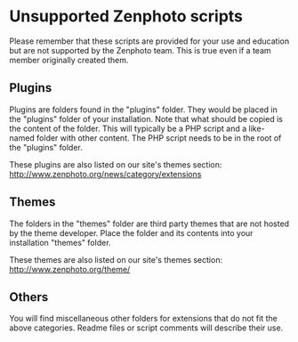 Unsupported Zenphoto scripts
===========

Please remember that these scripts are provided for your use and education but are not supported by the Zenphoto team. This is true even if a team member originally created them.

Plugins
-------

Plugins are folders found in the "plugins" folder. They would be placed in the "plugins" folder of your installation. Note that what should be copied is the content of the folder. This will typically be a PHP script and a like-named folder with other content. The PHP script needs to be in the root of the "plugins" folder.

These plugins are also listed on our site's themes section:
http://www.zenphoto.org/news/category/extensions

Themes
------

The folders in the "themes" folder are third party themes that are not hosted by the theme developer. Place the folder and its contents into your installation "themes" folder.

These themes are also listed on our site's themes section:
http://www.zenphoto.org/theme/

Others
------

You will find miscellaneous other folders for extensions that do not fit the above categories. Readme files or script comments will describe their use.